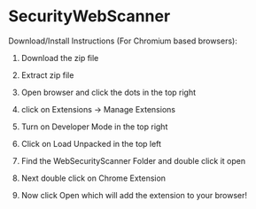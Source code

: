 # SecurityWebScanner

Download/Install Instructions (For Chromium based browsers):

1. Download the zip file

2. Extract zip file

3. Open browser and click the dots in the top right

4. click on Extensions -> Manage Extensions

5. Turn on Developer Mode in the top right

6. Click on Load Unpacked in the top left

7. Find the WebSecurityScanner Folder and double click it open

8. Next double click on Chrome Extension

9. Now click Open which will add the extension to your browser!
